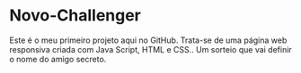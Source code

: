 # Novo-Challenger
Este é o meu primeiro projeto aqui no GitHub. Trata-se de uma página web responsiva criada com Java Script, HTML e CSS.. Um sorteio que vai definir o nome do amigo secreto.
